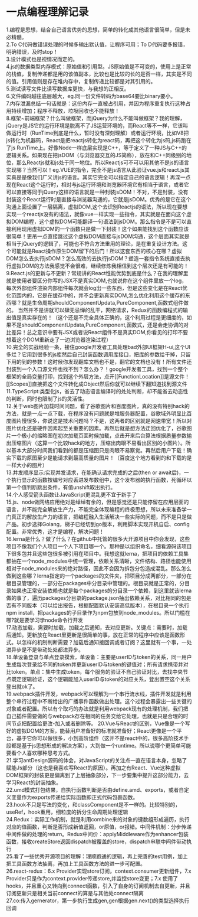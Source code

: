 # 一点编程理解记录

1.编程是思想，结合自己语言优势的思想，简单的转化成其他语言很简单，但是未必精髓。  
2.To C代码做错误处理的时候多输出默认值，让程序可用；To D代码要多报错，明确错误，及时stop！  
3.设计模式也是视情况而定的。  
4.js的数据类型内存模式：原始值和引用型。JS原始值是不可变的，使用上是正常的栈值，复制传递都是用的该值副本，比较也是比较的长的是否一样，其实是不同的值。引用值则是存在堆内存中，复制传递比较都是对其引用的。  
5.测试读写文件比读写数据库更快，与我想的正相反。  
6.文件编码越往底层越大，eg.同一份文件转码为base64要比binary要小。  
7.内存泄漏总结一句话就是：这份内存一直被占引用，并因为程序重复执行这种占用持续增加；程序不释放，垃圾回收也不能释放！  
8.框架~前端框架？什么叫做框架，而jQuery为什么不能叫做框架？我的理解，jQuery是JS它的运行环境是脱离不了JS运营环境的，而React等不一样，它该叫做运行时（RunTime到底是什么，暂时没有深刻理解）或者运行环境，比如V8把js转化为机器码，React是把reactjs转化为react码，再把这个转化为js码,js码跑在了js RunTime上。好像Node一样底层实现是C++，等于定义了一种JS与C++的逻辑关系。如果现在把jsDOM（与浏览器交互的JS简称），放在和C++同级别的地位，那么Reactjs就和js处于同一地位。所以Reactjs可不可以用其他不是js的语言实现哪？当然可以！eg.VUE的指令，完全不是js语言从此验证vue.js和react.js其实真是是像我们广义讲js的语言。其实它完全可以指定自己的语言逻辑！再深一点现在React这个运行时，相对与js运行环境和浏览器环境它有相当于语言，或者它可以直接等同于jQuery这样的语言就是一种封装jsDOM！不对，不是封装，没有封装这个React运行时是直接与浏览器沟通的，它就是jsDOM。优秀的是它在这个沟通上面设置了一层隔离，虚拟DOM,这个去识别Reactjs的语法，所以现在要想实现一个reactjs没有的语法，就像vue一样实现一些指令，其实就是在面向这个虚拟DOM编程，这个虚拟DOM可能翻译一句语法到jsDOM。那么指令是不是可以直接利用现用虚拟DOM的一个函数只是做一下封装！这个如果能找到这个函数应该很简单！更吊一点直接跳过这个虚拟DOM直接与jsDOM沟通，这个层面其实就是相当于jQuery的逻辑了，可能也不符合方法重用的理论，是在重复设计方法。这个可能就是React操作原生DOM留下的后门！所以这套东西的核心在哪？虚拟DOM怎么去执行jsDOM？怎么高效的去执行jsDOM？塑造一套指令系统直接去执行虚拟DOM的方法我感觉不会很难，继续修炼我相信到这个层次还是有可能的！  
9.React.js的更新与不更新？常规讲的React性能优势到底是什么？在我的理解里就是使用者要区分你写的JSX不是真实DOM,也就说你在这个组件里放一个log，每次外部组件渲染内部组件每次就会log出一些东西，但是这些变化是在React优化范围内的，它是在缓存中的，并不会更新真实DOM,怎么优化利用这个缓存的东西哪？就是生命周期shouldComponentUpdata,PureComponent,函数式组件做的。 当然并不是讲就可以肆无忌惮的乱干，网络请求，Redux的函数编程式的输出值是真实存在的！（这个还是不完全具体正确的，这个利用过程是更细度的，如果不是shouldComponentUpdata,PureComponent,函数式，还是会走协调的对比差异！总之意识中要有JSX或者说React组件不是真实DOM,你看见的打印不要想着这个DOM重新走了一边浏览器渲染过程）  
10.完全的实战经验一条，接住google开发者工具处理bad外部UI框架H-ui,这个UI多烂？它用到很多的js库然后自己封装函数调用库接口，把库的参数给干掉，只留下用的到的参数！这时候你发现翻库文档也不是，翻它的文档也没有！所有文件还封装到一个入口源文件也找不到？怎么办？！google开发者工具，找到一个整个框架的全局变量打印，找到这个外层方法，点开[[FunctionLocation]]是源文件！[[Scopes]]直接把这个文件转化成Object然后你就可以继续下翻知道找到源文件    
11.TypeScript:类型化js，省去了动态语言编译时的处处判断，却不能省去动态性的判断，同时也限制了js的灵活性。  
12.关于web图片加载时间问题，看了谷歌图片和百度图片，真的没有特别hack的方法，就是一点一点下载，在程序没有问题就是堆服务器配置，谷歌域外明显比百度图片慢很多，你说这是技术问题吗？不是，这两者的区别就是网速带宽！所以对图片优化还是硬件因素起至关重要的因素。再然后就是想方法迂回优化了，谷歌图片一个极小的缩略图在初次加载页面时候加载，点击开来后台算法根据质量参数输出压缩图片（这算一个比较hack的地方，压缩出肉眼不易看出区别的小图片）。所以基本大部分时间我们看到的都是压缩图只是肉眼不易察觉。再然后用户下载！确实下载的原图至少是能请求到最高质量的图片！（百度这个地方看到的和下载的是一样大小的图片）  
13.并发顺序显示:实现并发请求，在能确认请求完成的之后(then or await后)，一个执行显示的函数按编号对应丢进发布数组中，这个发布器的执行函数，死循环以第一个值判断跳出条件，有值unshift取出执行。  
14.个人感受箭头函数让JavaScript更混乱更不宜于新手了   
15.js、node做网络应用绝对是绰绰有余的，但是感觉还是只能停留在应用层面的语言，并不能完全解放生产力，不能完全体现编程的终极思想，所以未来准备学一门真正的解放生产力的语言，把编程融入生活解决一些实际的问题，而不是只是做产品。初步选择Golang，梯子已经切到go版本，利用脚本实现开机自启、config配置。非常优秀，这才是编程，解决问题！  
16.lerna是什么？做了什么？在github中托管的很多大开源项目中你会发现，这些项目不像我们个人项目一个人下项目哪一个。那种是以组织命名，细看源码该项目下很多包并且这些包很多被引用在项目中。我想这就lerna，把项目的依赖工具集都抽在一个node_modules中统一管理，依赖关系清晰，文件结构、路径也能使用相对于node_modules来的绝对路径，因此不会因为拆包分包造成混乱。那么怎么做到这些哪？lerna指定的一个packages的文件夹，把项目分成两部分，一部分在根目录管理的，一部分在packages中分目录中管理的。根目录就是正常的，分目录如果也正常安装依赖也就是每个packages的分目录一个依赖，到这里就该lerna做的事了，遍历packages分目录的package.json抽出依赖关系，对比相同的包是否有不同版本（可以给出报告，根据配置默认安装高低版本），在根目录一个执行npm install，把packages的子目录作为npm包放到node_modules。所以门槛在哪?就是要学习学node命令行开发   
17.动态加载，需要时加载，加载之后通知，去对应更新。关键点：需要时，加载后通知。更新放在React里更新是很简单的事，放在正常的程序中应该是函数形式。以怎样的机制判断需要？加载后通知接回调或者订阅？这里就有一个事，一处进异步是不是带动处处都进异步。  
18.单设备登录与单点登录摸索，单设备：主要是userID与token的关系，同一用户生成每次登录给不同的token并更新userID与token的键值对；所有请求携带并对比token。单点：集中生成token，每个服务的验证不自己验证对比，去找中央节点既定逻辑验证，这个逻辑能加入userID与token的对应关系，登出置空这个关系登出就ok了。  
19.webpack插件开发，webpack可以理解为一个串行流水线，插件开发就是利用整个串行过程中不断给出的广播事件函数做出处理。这个过程会暴露出一些关键的对象或者配置。所以有个取巧的办法就是利用webpack现有的处理机制，我们把自己插件需要做的与webpack存在相同的任务交给它处理，也就是只是合理的时间节点把配置给更改-加入或者删除等。
20.Vue与React的区别，Vue像是一个写好的虚拟DOM的方案，能替用户准备好的标准就准备好；React更像是一个平台，基于它你可以做很多，小到高阶组件（这并不是react中的，很多高阶技术手段都是基于js思想形成的解决方案），大到做一个runtime。所以说哪个更简单可能要看个人喜欢哪种思考方式。    
21.学习antDesign源码的体会，对JavaScript的关注点一直在语言本身，忽略了赋能Js部分（这也是我喜欢写React的原因）。再加之有React、Vue这种虚拟DOM框架的封装更是偏离到了上层抽象部分，下一步要集中提升这部分能力，去学习React的封装抽象。  
22.umd模式打包结果，自执行函数判断是否由define.amd、exports，或者自定义变量作为exports传递给实际函数即正式代码包裹函数。  
23.hook不只是写法的变化，和classComponent是不一样的。比较特别的，useRef，hook重用，细粒度的拆分生命周期处理逻辑  
24.Redux：实际工作机制，就是利用combine来的对象的键数组形成遍历，执行对应的值函数，判断是否形成新值返回，or原值，or报错。中间件机制：分步传递中间件做的处理的return。Redux中间价：applyMiddleware作为enhancer包装函数，接收createStore返回dispatch被覆盖的store，dispatch串联中间件带动执行  
25.看了一些优秀开源项目的理解：理顺跑通的逻辑，再上完善的test用例，加上把工具函数方法抽离，再加上工具函数方法的进一步可配置。  
26.react-redux：6.x Provider实现store订阅，context.consumer更新组件，7.x Provider只是作为context.provider传递store,并监控store变更；7.x 使用了hooks，并且重心又转向到connect函数，引入了自身的订阅机制去自更新，并且订阅更新只是相关当前connect的算是与其他处connect隔离  
27.co:传入gernerator，第一步执行生成gen,gen根据gen.next()的类型选择执行回调  
